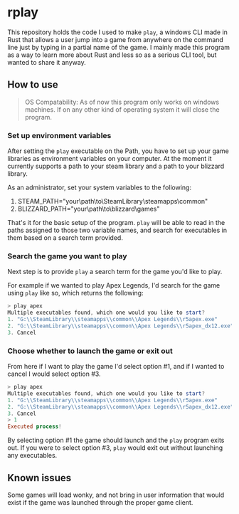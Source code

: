# rplay
This repository holds the code I used to make `play`, a windows CLI made in Rust that allows a user jump into a game from anywhere on the command line just by typing in a partial name of the game. I mainly made this program as a way to learn more about Rust and less so as a serious CLI tool, but wanted to share it anyway.

## How to use

> OS Compatability: As of now this program only works on windows machines. If on any other kind of operating system it will close the program.

### Set up environment variables
After setting the `play` executable on the Path, you have to set up your game libraries as environment variables on your computer. At the moment it currently supports a path to your steam library and a path to your blizzard library.

As an administrator, set your system variables to the following:

1. STEAM_PATH="your\path\to\SteamLibrary\steamapps\common"
2. BLIZZARD_PATH="your\path\to\blizzard\games"

That's it for the basic setup of the program. `play` will be able to read in the paths assigned to those two variable names, and search for executables in them based on a search term provided. 

### Search the game you want to play
Next step is to provide `play` a search term for the game you'd like to play.

For example if we wanted to play Apex Legends, I'd search for the game using `play` like so, which returns the following:

```powershell
> play apex
Multiple executables found, which one would you like to start?
1. "G:\\SteamLibrary\\steamapps\\common\\Apex Legends\\r5apex.exe"
2. "G:\\SteamLibrary\\steamapps\\common\\Apex Legends\\r5apex_dx12.exe"
3. Cancel

```

### Choose whether to launch the game or exit out
From here if I want to play the game I'd select option #1, and if I wanted to cancel I would select option #3.

```powershell
> play apex
Multiple executables found, which one would you like to start?
1. "G:\\SteamLibrary\\steamapps\\common\\Apex Legends\\r5apex.exe"
2. "G:\\SteamLibrary\\steamapps\\common\\Apex Legends\\r5apex_dx12.exe"
3. Cancel
> 1
Executed process!
```

By selecting option #1 the game should launch and the `play` program exits out. If you were to select option #3, `play` would exit out without launching any executables.

## Known issues
Some games will load wonky, and not bring in user information that would exist if the game was launched through the proper game client. 
